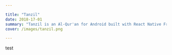 ```yaml
---

title: "Tanzil"
date: 2018-17-01
summary: "Tanzil is an Al-Qur'an for Android built with React Native Framework. It has beautiful and functional User interface and shipped with features that will help user read and memorise Al-Quran easily."
cover: /images/tanzil.png

---
```


test